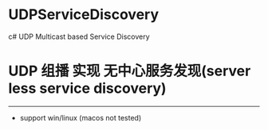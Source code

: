 # UDPServiceDiscovery
c# UDP Multicast based Service Discovery

# UDP 组播 实现 无中心服务发现(server less service discovery)

___
* support win/linux (macos not tested)

